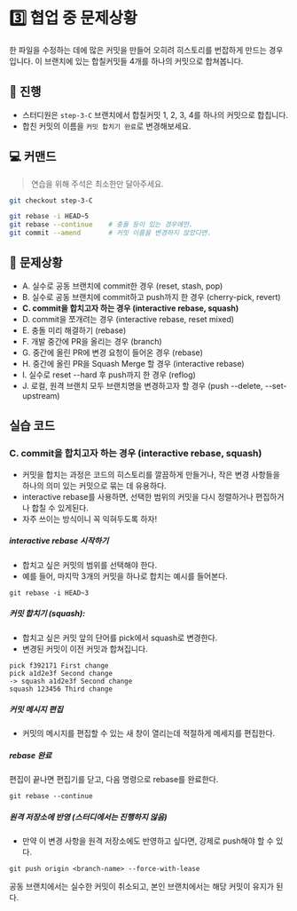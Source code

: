 # 3️⃣️ 협업 중 문제상황

한 파일을 수정하는 데에 많은 커밋을 만들어 오히려 히스토리를 번잡하게 만드는 경우입니다. 이 브랜치에 있는 합칠커밋들 4개를 하나의 커밋으로 합쳐봅니다.

## 📜️ 진행

- 스터디원은 `step-3-C` 브랜치에서 합칠커밋 1, 2, 3, 4를 하나의 커밋으로 합칩니다.
- 합친 커밋의 이름을 `커밋 합치기 완료`로 변경해보세요.

## 💻 커맨드
> 연습을 위해 주석은 최소한만 달아주세요.
```bash
git checkout step-3-C

git rebase -i HEAD~5
git rebase --continue    # 충돌 등이 있는 경우에만.
git commit --amend       # 커밋 이름을 변경하지 않았다면.
```

## 🚨️ 문제상황

- A. 실수로 공동 브랜치에 commit한 경우 (reset, stash, pop)
- B. 실수로 공동 브랜치에 commit하고 push까지 한 경우 (cherry-pick, revert)
- **C. commit을 합치고자 하는 경우 (interactive rebase, squash)**
- D. commit을 쪼개려는 경우 (interactive rebase, reset mixed)
- E. 충돌 미리 해결하기 (rebase)
- F. 개발 중간에 PR을 올리는 경우 (branch)
- G. 중간에 올린 PR에 변경 요청이 들어온 경우 (rebase)
- H. 중간에 올린 PR을 Squash Merge 할 경우 (interactive rebase)
- I. 실수로 reset --hard 후 push까지 한 경우 (reflog)
- J. 로컬, 원격 브랜치 모두 브랜치명을 변경하고자 할 경우 (push --delete, --set-upstream)

## 실습 코드

### C. commit을 합치고자 하는 경우 (interactive rebase, squash)

- 커밋을 합치는 과정은 코드의 히스토리를 깔끔하게 만들거나, 작은 변경 사항들을 하나의 의미 있는 커밋으로 묶는 데 유용하다.
- interactive rebase를 사용하면, 선택한 범위의 커밋을 다시 정렬하거나 편집하거나 합칠 수 있게된다.
- 자주 쓰이는 방식이니 꼭 익혀두도록 하자!

##### interactive rebase 시작하기

- 합치고 싶은 커밋의 범위를 선택해야 한다.
- 예를 들어, 마지막 3개의 커밋을 하나로 합치는 예시를 들어본다.

`git rebase -i HEAD~3`

##### 커밋 합치기 (squash):

- 합치고 싶은 커밋 앞의 단어를 pick에서 squash로 변경한다.
- 변경된 커밋이 이전 커밋과 합쳐집니다.

```
pick f392171 First change
pick a1d2e3f Second change
-> squash a1d2e3f Second change
squash 123456 Third change
```

##### 커밋 메시지 편집

- 커밋의 메시지를 편집할 수 있는 새 창이 열리는데 적절하게 메세지를 편집한다.

##### rebase 완료

편집이 끝나면 편집기를 닫고, 다음 명령으로 rebase를 완료한다.

`git rebase --continue`

##### 원격 저장소에 반영 (스터디에서는 진행하지 않음)

- 만약 이 변경 사항을 원격 저장소에도 반영하고 싶다면, 강제로 push해야 할 수 있다.

`git push origin <branch-name> --force-with-lease`

공동 브랜치에서는 실수한 커밋이 취소되고, 본인 브랜치에서는 해당 커밋이 유지가 된다.
